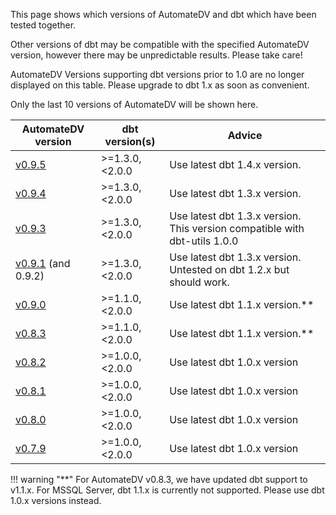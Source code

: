 This page shows which versions of AutomateDV and dbt which have been tested together. 

Other versions of dbt may be compatible with the specified AutomateDV version, however there may be unpredictable results. Please take care!

AutomateDV Versions supporting dbt versions prior to 1.0 are no longer displayed on this table. Please upgrade to dbt 1.x as soon as convenient.  

Only the last 10 versions of AutomateDV will be shown here. 

| AutomateDV version                                                          | dbt version(s)    | Advice                                                                     | 
|---------------------------------------------------------------------------|-------------------|----------------------------------------------------------------------------|
| [v0.9.5](https://hub.getdbt.com/datavault-uk/dbtvault/0.9.5/)             | >=1.3.0, <2.0.0   | Use latest dbt 1.4.x version.                                              |
| [v0.9.4](https://hub.getdbt.com/datavault-uk/dbtvault/0.9.4/)             | >=1.3.0, <2.0.0   | Use latest dbt 1.3.x version.                                              |
| [v0.9.3](https://hub.getdbt.com/datavault-uk/dbtvault/0.9.3/)             | >=1.3.0, <2.0.0   | Use latest dbt 1.3.x version. This version compatible with dbt-utils 1.0.0 |
| [v0.9.1](https://hub.getdbt.com/datavault-uk/dbtvault/0.9.1/) (and 0.9.2) | >=1.3.0, <2.0.0   | Use latest dbt 1.3.x version. Untested on dbt 1.2.x but should work.       |
| [v0.9.0](https://hub.getdbt.com/datavault-uk/dbtvault/0.9.0/)             | >=1.1.0, <2.0.0   | Use latest dbt 1.1.x version.**                                            |
| [v0.8.3](https://hub.getdbt.com/datavault-uk/dbtvault/0.8.3/)             | >=1.1.0, <2.0.0   | Use latest dbt 1.1.x version.**                                            |
| [v0.8.2](https://hub.getdbt.com/datavault-uk/dbtvault/0.8.2/)             | >=1.0.0, <2.0.0   | Use latest dbt 1.0.x version                                               |
| [v0.8.1](https://hub.getdbt.com/datavault-uk/dbtvault/0.8.1/)             | >=1.0.0, <2.0.0   | Use latest dbt 1.0.x version                                               |
| [v0.8.0](https://hub.getdbt.com/datavault-uk/dbtvault/0.8.0/)             | >=1.0.0, <2.0.0   | Use latest dbt 1.0.x version                                               |
| [v0.7.9](https://hub.getdbt.com/datavault-uk/dbtvault/0.7.9/)             | >=1.0.0, <2.0.0   | Use latest dbt 1.0.x version                                               |

!!! warning "**"
    For AutomateDV v0.8.3, we have updated dbt support to v1.1.x. For MSSQL Server, dbt 1.1.x is currently not supported.
    Please use dbt 1.0.x versions instead.